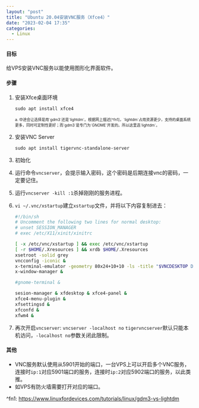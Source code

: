 ```yaml
---
layout: "post"
title: "Ubuntu 20.04安装VNC服务（Xfce4）"
date: "2023-02-04 17:35"
categories:
  - Linux
---
```



#### 目标

给VPS安装VNC服务以能使用图形化界面软件。

#### 步骤

1. 安装Xfce桌面环境

   ```sudo apt install xfce4```

    <font size=1>
    a. 中途会让选择是用`gdm3`还是`lightdm`。根据网上描述[^fn1]，`lightdm`占用资源更少，支持的桌面系统更多，同时可定制性更好；而`gdm3`是专门为`GNOME`开发的。所以这里选`lightdm`。
    </font>

1. 安装VNC Server

    ```sudo apt install tigervnc-standalone-server```

2. 初始化
3. 运行命令`vncserver`，会提示输入密码，这个密码是后期连接vnc的密码，一定要记住。
4. 运行`vncserver -kill :1`杀掉刚刚的服务进程。
5. `vi ~/.vnc/xstartup`建立`xstartup`文件，并将以下内容复制进去：

    ```bash
    #!/bin/sh
    # Uncomment the following two lines for normal desktop:
    # unset SESSION_MANAGER
    # exec /etc/X11/xinit/xinitrc

    [ -x /etc/vnc/xstartup ] && exec /etc/vnc/xstartup
    [ -r $HOME/.Xresources ] && xrdb $HOME/.Xresources
    xsetroot -solid grey
    vncconfig -iconic &
    x-terminal-emulator -geometry 80x24+10+10 -ls -title "$VNCDESKTOP Desktop" &
    x-window-manager &

    #gnome-terminal &

    sesion-manager & xfdesktop & xfce4-panel &
    xfce4-menu-plugin &
    xfsettingsd &
    xfconfd &
    xfwm4 &
    ```

6. 再次开启`vncserver`: `vncserver -localhost no`
     `tigervncserver`默认只能本机访问，`-localhost no`参数关闭此限制。

#### 其他

- VNC服务默认使用从5901开始的端口，一台VPS上可以开启多个VNC服务，连接时`ip:1`对应5901端口的服务，连接时`ip:2`对应5902端口的服务，以此类推。
- 如VPS有防火墙需要打开对应的端口。

^fn1: <https://www.linuxfordevices.com/tutorials/linux/gdm3-vs-lightdm>

